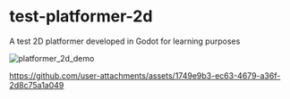# test-platformer-2d
 A test 2D platformer developed in Godot for learning purposes

![platformer_2d_demo](https://github.com/user-attachments/assets/a8e18176-cfa0-4984-b265-7d606c9d4fc3)

https://github.com/user-attachments/assets/1749e9b3-ec63-4679-a36f-2d8c75a1a049
